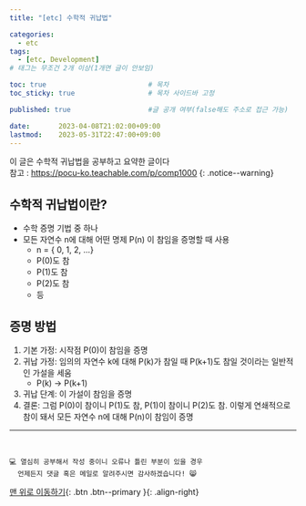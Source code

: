 ```yaml
---
title: "[etc] 수학적 귀납법"

categories:
  - etc
tags:
  - [etc, Development]
# 태그는 무조건 2개 이상(1개면 글이 안보임)

toc: true                         # 목차
toc_sticky: true                  # 목차 사이드바 고정

published: true                   #글 공개 여부(false해도 주소로 접근 가능)

date:       2023-04-08T21:02:00+09:00
lastmod:    2023-05-31T22:47:00+09:00
---
```


<!-- description : 25자에서 160자 사이 -->
이 글은 수학적 귀납법을 공부하고 요약한 글이다<br>
참고 : https://pocu-ko.teachable.com/p/comp1000
{: .notice--warning}

## 수학적 귀납법이란?

- 수학 증명 기법 중 하나
- 모든 자연수 n에 대해 어떤 명제 P(n) 이 참임을 증명할 때 사용
  - n = { 0, 1, 2, ...}
  - P(0)도 참
  - P(1)도 참
  - P(2)도 참
  - 등

## 증명 방법

1. 기본 가정: 시작점 P(0)이 참임을 증명
2. 귀납 가정: 임의의 자연수 k에 대해 P(k)가 참일 때 P(k+1)도 참일 것이라는 일반적인 가설을 세움
   - P(k) -> P(k+1)
3. 귀납 단계: 이 가설이 참임을 증명
4. 결론: 그럼 P(0)이 참이니 P(1)도 참, P(1)이 참이니 P(2)도 참. 이렇게 연쇄적으로 참이 돼서 모든 자연수 n에 대해 P(n)이 참임이 증명


***
<br>

    💻 열심히 공부해서 작성 중이니 오류나 틀린 부분이 있을 경우 
      언제든지 댓글 혹은 메일로 알려주시면 감사하겠습니다! 😸


[맨 위로 이동하기](#){: .btn .btn--primary }{: .align-right}